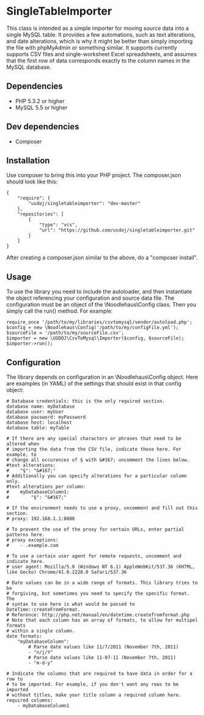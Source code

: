# SingleTableImporter

This class is intended as a simple importer for moving source data into a single MySQL table. It provides a few automations, such as text alterations, and date alterations, which is why it might be better than simply importing the file with phpMyAdmin or something similar. It supports currently supports CSV files and single-worksheet Excel spreadsheets, and assumes that the first row of data corresponds exactly to the column names in the MySQL database.

## Dependencies

* PHP 5.3.2 or higher
* MySQL 5.5 or higher

## Dev dependencies

* Composer

## Installation

Use composer to bring this into your PHP project. The composer.json should look like this:

```
{
    "require": {
        "usdoj/singletableimporter": "dev-master"
    },
    "repositories": [
        {
            "type": "vcs",
            "url": "https://github.com/usdoj/singletableimporter.git"
        }
    ]
}
```

After creating a composer.json similar to the above, do a "composer install".

## Usage

To use the library you need to include the autoloader, and then instantiate the object referencing your configuration and source data file. The configuration must be an object of the \Noodlehaus\Config class. Then you simply call the run() method. For example:

```
require_once '/path/to/my/libraries/csvtomysql/vendor/autoload.php';
$config = new \Noodlehaus\Config('/path/to/my/configFile.yml');
$sourceFile = '/path/to/my/sourceFile.csv';
$importer = new \USDOJ\CsvToMysql\Importer($config, $sourceFile);
$importer->run();
```

## Configuration

The library depends on configuration in an \Noodlehaus\Config object. Here are examples (in YAML) of the settings that should exist in that config object:
```
# Database credentials: this is the only required section.
database name: myDatabase
database user: myUser
database password: myPassword
database host: localhost
database table: myTable

# If there are any special characters or phrases that need to be altered when
# importing the data from the CSV file, indicate those here. For example, to
# change all occurences of § with &#167; uncomment the lines below.
#text alterations:
#    "§": "&#167;"
# Additionally you can specify alterations for a particular column only.
#text alterations per column:
#    myDatabaseColumn1:
#        "§": "&#167;"

# If the environment needs to use a proxy, uncomment and fill out this section.
# proxy: 192.168.1.1:8080

# To prevent the use of the proxy for certain URLs, enter partial patterns here.
# proxy exceptions:
#    - .example.com

# To use a certain user agent for remote requests, uncomment and indicate here.
# user agent: Mozilla/5.0 (Windows NT 6.1) AppleWebKit/537.36 (KHTML, like Gecko) Chrome/41.0.2228.0 Safari/537.36

# Date values can be in a wide range of formats. This library tries to be
# forgiving, but sometimes you need to specify the specific format. The
# syntax to use here is what would be passed to DateTime::createFromFormat.
# Reference: http://php.net/manual/en/datetime.createfromformat.php
# Note that each column has an array of formats, to allow for multipel formats
# within a single column.
date formats:
    "myDatabaseColumn":
        # Parse date values like 11/7/2011 (November 7th, 2011)
        - "n/j/Y"
        # Parse date values like 11-07-11 (November 7th, 2011)
        - "m-d-y"

# Indicate the columns that are required to have data in order for a row to
# to be imported. For example, if you don't want any rows to be imported
# without titles, make your title column a required column here.
required columns:
    - myDatabaseColumn1
```
